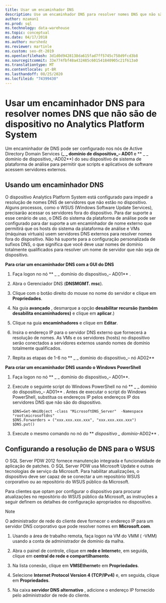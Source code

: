 ```yaml
---
title: Usar um encaminhador DNS
description: Use um encaminhador DNS para resolver nomes DNS que não são de dispositivo no Analytics Platform System.
author: mzaman1
ms.prod: sql
ms.technology: data-warehouse
ms.topic: conceptual
ms.date: 04/17/2018
ms.author: murshedz
ms.reviewer: martinle
ms.custom: seo-dt-2019
ms.openlocfilehash: 3d1d0d9428138da615fad7ff5745c758d9fcd3b8
ms.sourcegitcommit: 33e774fbf48a432485c601541840905c21f613a0
ms.translationtype: MT
ms.contentlocale: pt-BR
ms.lasthandoff: 08/25/2020
ms.locfileid: "74399430"
---
```

# <a name="use-a-dns-forwarder-to-resolve-non-appliance-dns-names-in-analytics-platform-system"></a>Usar um encaminhador DNS para resolver nomes DNS que não são de dispositivo no Analytics Platform System
Um encaminhador de DNS pode ser configurado nos nós de Active Directory Domain Services (**_ \_ domínio de dispositivo_– AD01** e ** _ \_ domínio de dispositivo_-AD02**) do seu dispositivo de sistema de plataforma de análise para permitir que scripts e aplicativos de software acessem servidores externos.  
  
## <a name="using-a-dns-forwarder"></a><a name="ResolveDNS"></a>Usando um encaminhador DNS  
O dispositivo Analytics Platform System está configurado para impedir a resolução de nomes DNS de servidores que não estão no dispositivo. Alguns processos, como o WSUS (Windows Software Update Services), precisarão acessar os servidores fora do dispositivo. Para dar suporte a esse cenário de uso, o DNS do sistema da plataforma de análise pode ser configurado para dar suporte a um encaminhador de nome externo que permitirá que os hosts do sistema da plataforma de análise e VMs (máquinas virtuais) usem servidores DNS externos para resolver nomes fora do dispositivo. Não há suporte para a configuração personalizada de sufixos DNS, o que significa que você deve usar nomes de domínio totalmente qualificados para resolver um nome de servidor que não seja de dispositivo.  
  
**Para criar um encaminhador DNS com a GUI do DNS**  
  
1.  Faça logon no nó ** _ \_ domínio do dispositivo_– AD01** .  
  
2.  Abra o Gerenciador DNS (**DNSMGMT. msc**).  
  
3.  Clique com o botão direito do mouse no nome do servidor e clique em **Propriedades**.  
  
4.  Na guia **avançado** , desmarque a opção **desabilitar recursão (também desabilita encaminhadores)** e clique em **aplicar**.)  
  
5.  Clique na guia **encaminhadores** e clique em **Editar**.  
  
6.  Insira o endereço IP para o servidor DNS externo que fornecerá a resolução de nomes. As VMs e os servidores (hosts) no dispositivo serão conectados a servidores externos usando nomes de domínio totalmente qualificados.  
  
7.  Repita as etapas de 1-6 no ** _ \_ domínio do dispositivo_– nó AD02**  
  
**Para criar um encaminhador DNS usando o Windows PowerShell**  
  
1.  Faça logon no nó ** _ \_ domínio do dispositivo_– AD01**.  
  
2.  Execute o seguinte script do Windows PowerShell no nó ** _ \_ domínio do dispositivo_– AD01** . Antes de executar o script do Windows PowerShell, substitua os endereços IP pelos endereços IP dos servidores DNS que não são do dispositivo.  
  
    ```  
    $DNS=Get-WmiObject -class "MicrosoftDNS_Server"  -Namespace "root\microsoftdns"  
    $DNS.Forwarders = ("xxx.xxx.xxx.xxx", "xxx.xxx.xxx.xxx")  
    $DNS.put()  
    ```  
  
3.  Execute o mesmo comando no nó do ** _dispositivo \_ domínio_-AD02** .  
  
## <a name="configuring-dns-resolution-for-wsus"></a>Configurando a resolução de DNS para o WSUS  
O SQL Server PDW 2012 fornece manutenção integrada e funcionalidade de aplicação de patches. O SQL Server PDW usa Microsoft Update e outras tecnologias de serviço da Microsoft. Para habilitar atualizações, o dispositivo deve ser capaz de se conectar a um repositório WSUS corporativo ou ao repositório do WSUS público da Microsoft.  
  
Para clientes que optam por configurar o dispositivo para procurar atualizações no repositório do WSUS público da Microsoft, as instruções a seguir definem os detalhes de configuração apropriados no dispositivo.  
  
> [!NOTE]  
> O administrador de rede do cliente deve fornecer o endereço IP para um servidor DNS corporativo que pode resolver nomes em **Microsoft.com**.  
  
1.  Usando a área de trabalho remota, faça logon na VM do VMM ( <fabric domain> -VMM) usando a conta de administrador de domínio da malha.  
  
2.  Abra o painel de controle, clique em **rede e Internet**e, em seguida, clique em **central de rede e compartilhamento**.  
  
3.  Na lista conexão, clique em **VMSEthernet**e em **Propriedades**.  
  
4.  Selecione **Internet Protocol Version 4 (TCP/IPv4)** e, em seguida, clique em **Propriedades**.  
  
5.  Na caixa **servidor DNS alternativo** , adicione o endereço IP fornecido pelo administrador de rede do cliente.  
  
<!-- MISSING LINKS ## See Also  
[Common Metadata Query Examples &#40;SQL Server PDW&#41;](../sqlpdw/common-metadata-query-examples-sql-server-pdw.md)  -->  
  

